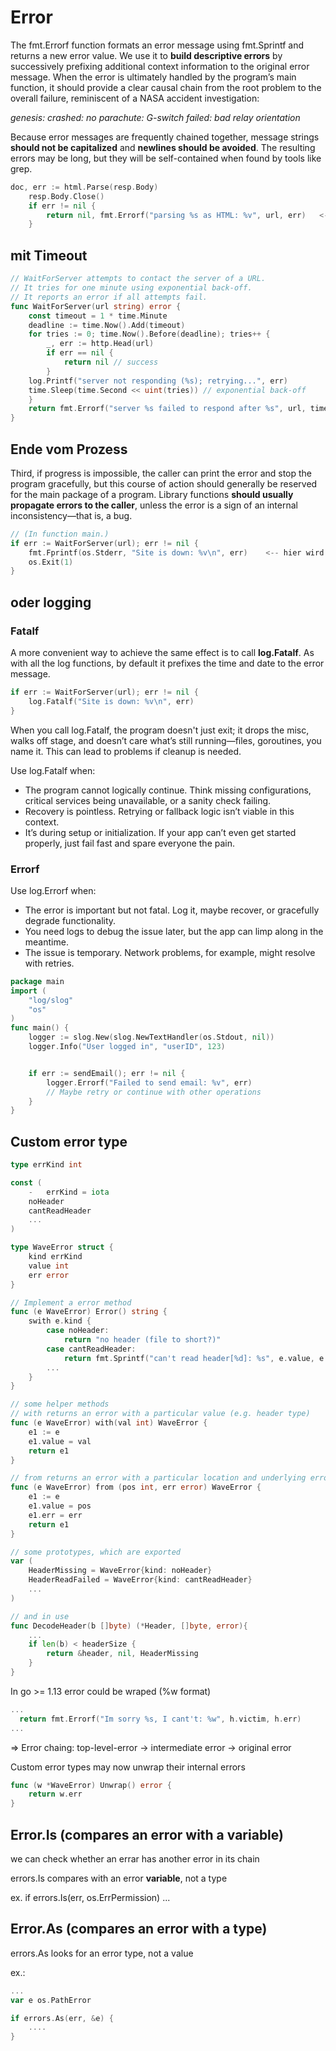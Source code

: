 # Error 


The fmt.Errorf function formats an error message using fmt.Sprintf and returns a new error value. We use it to **build descriptive errors** by successively prefixing additional context information to the original error message. When the error is ultimately handled by the program’s main function, it should provide a clear causal chain from the root problem to the overall failure, reminiscent of a NASA accident investigation:

*genesis: crashed: no parachute: G-switch failed: bad relay orientation*

Because error messages are frequently chained together, message strings **should not be capitalized** and **newlines should be avoided**. The resulting errors may be long, but they will be self-contained when found by tools like grep.

```go
doc, err := html.Parse(resp.Body)
    resp.Body.Close()
    if err != nil {
        return nil, fmt.Errorf("parsing %s as HTML: %v", url, err)   <-- Errorf, Error wird angereichert mit einer weiteren Meldung
    }
```

## mit Timeout

```go
// WaitForServer attempts to contact the server of a URL.
// It tries for one minute using exponential back-off.
// It reports an error if all attempts fail.
func WaitForServer(url string) error {
    const timeout = 1 * time.Minute
    deadline := time.Now().Add(timeout)
    for tries := 0; time.Now().Before(deadline); tries++ {
        _, err := http.Head(url)
        if err == nil {
            return nil // success
        }
    log.Printf("server not responding (%s); retrying...", err)
    time.Sleep(time.Second << uint(tries)) // exponential back-off
    }
    return fmt.Errorf("server %s failed to respond after %s", url, timeout)
}
```

## Ende vom Prozess

Third, if progress is impossible, the caller can print the error and stop the program gracefully, but this course of action should generally be reserved for the main package of a program. Library functions **should usually propagate errors to the caller**, unless the error is a sign of an
internal inconsistency—that is, a bug.

```go
// (In function main.)
if err := WaitForServer(url); err != nil {
    fmt.Fprintf(os.Stderr, "Site is down: %v\n", err)    <-- hier wird Fprintf genutzt
    os.Exit(1)
}
```

## oder logging

### Fatalf

A more convenient way to achieve the same effect is to call **log.Fatalf**. As with all the log functions, by default it prefixes the time and date to the error message.

```go
if err := WaitForServer(url); err != nil {
    log.Fatalf("Site is down: %v\n", err)
}
```

When you call log.Fatalf, the program doesn't just exit; it drops the misc, walks off stage, and doesn’t care what’s still running—files, goroutines, you name it. This can lead to problems if cleanup is needed.

Use log.Fatalf when:
* The program cannot logically continue. Think missing configurations, critical services being unavailable, or a sanity check failing.
* Recovery is pointless. Retrying or fallback logic isn’t viable in this context.
* It’s during setup or initialization. If your app can’t even get started properly, just fail fast and spare everyone the pain.

### Errorf

Use log.Errorf when:
* The error is important but not fatal. Log it, maybe recover, or gracefully degrade functionality.
* You need logs to debug the issue later, but the app can limp along in the meantime.
* The issue is temporary. Network problems, for example, might resolve with retries.

```go
package main
import (
	"log/slog"
	"os"
)
func main() {
	logger := slog.New(slog.NewTextHandler(os.Stdout, nil))
	logger.Info("User logged in", "userID", 123)


    if err := sendEmail(); err != nil {
        logger.Errorf("Failed to send email: %v", err)
        // Maybe retry or continue with other operations
    }
}
```


## Custom error type

```go
type errKind int

const (
    -   errKind = iota
    noHeader
    cantReadHeader
    ...
)

type WaveError struct {
    kind errKind
    value int
    err error
}

// Implement a error method
func (e WaveError) Error() string {
    swith e.kind {
        case noHeader:
            return "no header (file to short?)"
        case cantReadHeader:
            return fmt.Sprintf("can't read header[%d]: %s", e.value, e.err.Error())
        ...
    }
}

// some helper methods
// with returns an error with a particular value (e.g. header type)
func (e WaveError) with(val int) WaveError {
    e1 := e
    e1.value = val
    return e1
}

// from returns an error with a particular location and underlying error (e.g. from the standard library)
func (e WaveError) from (pos int, err error) WaveError {
    e1 := e
    e1.value = pos
    e1.err = err
    return e1
}

// some prototypes, which are exported
var (
    HeaderMissing = WaveError{kind: noHeader}
    HeaderReadFailed = WaveError{kind: cantReadHeader}
    ...
)

// and in use
func DecodeHeader(b []byte) (*Header, []byte, error){
    ...
    if len(b) < headerSize {
        return &header, nil, HeaderMissing
    }
}

```

In go >= 1.13 error could be wraped (%w format)

```go
...
  return fmt.Errorf("Im sorry %s, I cant't: %w", h.victim, h.err)
...
```
=> Error chaing: top-level-error -> intermediate error -> original error

Custom error types may now unwrap their internal errors

```go
func (w *WaveError) Unwrap() error {
    return w.err
}
```

## Error.Is (compares an error with a variable)

we can check whether an errar has another error in its chain

errors.Is compares with an error **variable**, not a type

ex.  if errors.Is(err, os.ErrPermission) ...

## Error.As (compares an error with a type)

errors.As looks for an error type, not a value

ex.: 
```go
...
var e os.PathError

if errors.As(err, &e) {
    ....
}
```

